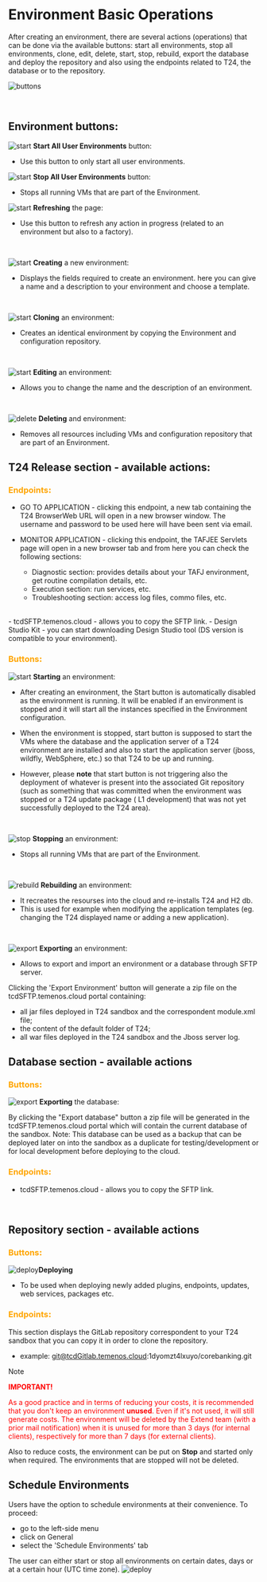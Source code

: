 # Environment Basic Operations

After creating an environment, there are several actions (operations) that can be done via the available buttons: start all environments, stop all environments, clone, edit, delete, start, stop, rebuild, export the database and deploy the repository and also using the endpoints related to T24, the database or to the repository.
<br>

![buttons](./images/buttons-all.png)

<br>

## Environment buttons: ##


![start](./images/start-all-user-env.png) **Start All User Environments** button:

- Use this button to only start all user environments.

![start](./images/stop-all-user-env.png) **Stop All User Environments** button:

- Stops all running VMs that are part of the Environment.

![start](./images/button-refresh.png) **Refreshing** the page:

- Use this button to refresh any action in progress (related to an environment but also to a factory).

<br>

![start](./images/button-new-environment.png) **Creating** a new environment:

- Displays the fields required to create an environment. here you can give a name and a description to your environment and choose a template.

<br>

![start](./images/button-clone.png) **Cloning** an environment:

-  Creates an identical environment by copying the Environment and configuration repository.

<br>


![start](./images/button-edit.png) **Editing** an environment:

- Allows you to change the name and the description of an environment.

<br>

![delete](./images/button-delete.png) **Deleting** and environment:

- Removes all resources including VMs and configuration repository that are part of an Environment.



## T24 Release section - available actions: ##

### <span style="color:orange;font-weight:1000;">**Endpoints**:</span>  ###

- GO TO APPLICATION - clicking this endpoint, a new tab containing the T24 BrowserWeb URL will open in a new browser window. The username and password to be used here will have been sent via email.

- MONITOR APPLICATION - clicking this endpoint, the TAFJEE Servlets page will open in a new browser tab and from here you can check the following sections:

   - Diagnostic section: provides details about your TAFJ environment, get routine compilation details, etc.
   - Execution section: run services, etc.
   - Troubleshooting section: access log files, commo files, etc.
<br>
- tcdSFTP.temenos.cloud - allows you to copy the SFTP link.
- Design Studio Kit - you can start downloading Design Studio tool (DS version is compatible to your environment). 


### <span style="color:orange;font-weight:1000;">**Buttons**:</span>  ###

![start](./images/button-start.png) **Starting** an environment:

- After creating an environment, the Start button is automatically disabled as the environment is running. It will be enabled if an environment is stopped and it will start all the instances specified in the Environment configuration.

- When the environment is stopped, start button is supposed to start the VMs where the database and the application server of a T24 environment are installed and also to start the application server (jboss, wildfly, WebSphere, etc.) so that T24 to be up and running. 
- However, please **note** that start button is not triggering also the deployment of whatever is present into the associated Git repository (such as something that was committed when the environment was stopped or a T24 update package ( L1 development) that was not yet successfully deployed to the T24 area).

<br>

![stop](./images/button-stop.png) **Stopping**  an environment:

- Stops all running VMs that are part of the Environment.

<br>

![rebuild](./images/button-rebuild.png) **Rebuilding** an environment:

- It recreates the resourses into the cloud and re-installs T24 and H2 db.
- This is used for example when modifying the application templates (eg. changing the T24 displayed name or adding a new application).


<br>

![export](./images/button-export.png) **Exporting** an environment:

- Allows to export and import an environment or a database through SFTP server.

Clicking the 'Export Environment' button will generate a zip file on the tcdSFTP.temenos.cloud portal containing:

   - all jar files deployed in T24 sandbox and the correspondent module.xml file;
   - the content of the default folder of T24;
   - all war files deployed in the T24 sandbox and the Jboss server log.

## Database section - available actions ##

### <span style="color:orange;font-weight:1000;">**Buttons**:</span>  ###

![export](./images/button-export.png) **Exporting** the database:

By clicking the "Export database" button a zip file will be generated in the tcdSFTP.temenos.cloud portal which will contain the current database of the sandbox. Note: This database can be used as a backup that can be deployed later on into the sandbox as a duplicate for testing/development or for local development before deploying to the cloud.

### <span style="color:orange;font-weight:1000;">**Endpoints**:</span>  ###

 - tcdSFTP.temenos.cloud - allows you to copy the SFTP link.

<br>

## Repository section - available actions ##

### <span style="color:orange;font-weight:1000;">**Buttons**:</span>  ###

![deploy](./images/button-deploy.png)**Deploying**

- To be used when deploying newly added plugins, endpoints, updates, web services, packages etc.


### <span style="color:orange;font-weight:1000;">**Endpoints**:</span>  ###

This section displays the GitLab repository correspondent to your T24 sandbox that you can copy it in order to clone the repository.

- example: git@tcdGitlab.temenos.cloud:1dyomzt4lxuyo/corebanking.git

> [!Note]
> <span style="color:RED">**IMPORTANT!**</span>
> 
> <span style="color:RED">As a good practice and in terms of reducing your costs, it is recommended that you don't keep an environment **unused**. Even if it's not used, it will still generate costs. The environment will be deleted by the Extend team (with a prior mail notification) when it is unused for more than 3 days (for internal clients), respectively for more than 7 days (for external clients).
> 
> Also to reduce costs, the environment can be put on **Stop** and started only when required. The environments that are stopped will not be deleted.</span>

## Schedule Environments ##
Users have the option to schedule environments at their convenience. To proceed:

-  go to the left-side menu
-  click on General 
-  select the 'Schedule Environments' tab

The user can either start or stop all environments on certain dates, days or at a certain hour (UTC time zone). 
![deploy](./images/environment-schedule.png)